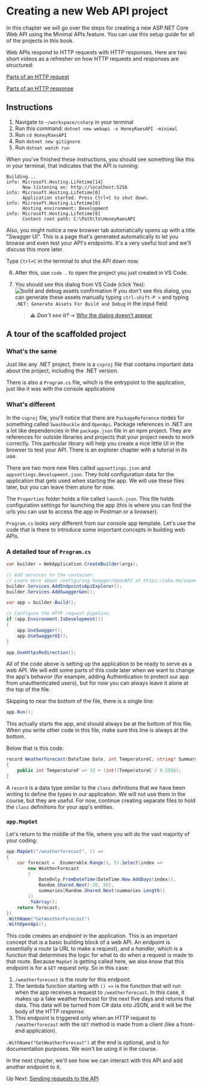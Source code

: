 # Creating a new Web API project
In this chapter we will go over the steps for creating a new ASP.NET Core Web API using the Minimal APIs feature. You can use this setup guide for all of the projects in this book. 

Web APIs respond to HTTP requests with HTTP responses. Here are two short videos as a refresher on how HTTP requests and responses are structured:

[Parts of an HTTP request](https://youtu.be/pHFWGN-upGM)

[Parts of an HTTP response](https://youtu.be/c9sMNc2PrMU)

## Instructions

1. Navigate to `~/workspace/csharp` in your terminal
1. Run this command: `dotnet new webapi -o HoneyRaesAPI -minimal`
1. Run `cd HoneyRaesAPI`
1. Run `dotnet new gitignore`
1. Run `dotnet watch run`

When you've finished these instructions, you should see something like this in your terminal, that indicates that the API is running:
```
Building...
info: Microsoft.Hosting.Lifetime[14]
      Now listening on: http://localhost:5256
info: Microsoft.Hosting.Lifetime[0]
      Application started. Press Ctrl+C to shut down.
info: Microsoft.Hosting.Lifetime[0]
      Hosting environment: Development
info: Microsoft.Hosting.Lifetime[0]
      Content root path: C:\Path\To\HoneyRaesAPI
```

Also, you might notice a new browser tab automatically opens up with a title "Swagger UI". This is a page that's generated automatically to let you browse and even test your API's endpoints. It's a very useful tool and we'll discuss this more later.

Type `Ctrl+C` in the terminal to shut the API down now. 

6. After this, use `code .` to open the project you just created in VS Code. 

6. You should see this dialog from VS Code (click Yes):
![build and debug assets confirmation](../../assets/honey-raes-assets-confirm.png)
If you don't see this dialog, you can generate these assets manually typing `ctrl-shift-P >` and typing `.NET: Generate Assets For Build and Debug` in the input field
    >⚠️ _**Don’t see it?**_ ➔ [Why the dialog doesn’t appear](../../book-1-foundations/chapters/book-1-installations.md#c-extension-for-vs-code)
## A tour of the scaffolded project

### What's the same
Just like any .NET project, there is a `csproj` file that contains important data about the project, including the .NET version. 

There is also a `Program.cs` file, which is the entrypoint to the application, just like it was with the console applications

### What's different

In the `csproj` file, you'll notice that there are `PackageReference` nodes for something called `Swashbuckle` and `OpenApi`. Package references in .NET are a lot like dependencies in the `package.json` file in an npm project. They are references for outside libraries and projects that your project needs to work correctly. This particular library will help you create a nice little UI in the browser to test your API. There is an explorer chapter with a tutorial in its use. 

There are two more new files called `appsettings.json` and `appsettings.Development.json`. They hold configuration data for the application that gets used when starting the app. We will use these files later, but you can leave them alone for now.

The `Properties` folder holds a file called `launch.json`. This file holds configuration settings for launching the app (this is where you can find the urls you can use to access the app in Postman or a browser).
 
`Program.cs` looks _very_ different from our console app template. Let's use the code that is there to introduce some important concepts in building web APIs. 

### A detailed tour of `Program.cs` 

``` csharp
var builder = WebApplication.CreateBuilder(args);

// Add services to the container.
// Learn more about configuring Swagger/OpenAPI at https://aka.ms/aspnetcore/swashbuckle
builder.Services.AddEndpointsApiExplorer();
builder.Services.AddSwaggerGen();

var app = builder.Build();

// Configure the HTTP request pipeline.
if (app.Environment.IsDevelopment())
{
    app.UseSwagger();
    app.UseSwaggerUI();
}

app.UseHttpsRedirection();
```

All of the code above is setting up the application to be ready to serve as a web API. We will edit some parts of this code later when we want to change the app's behavior (for example, adding Authentication to protect our app from unauthenticated users), but for now you can always leave it alone at the top of the file. 

Skipping to near the bottom of the file, there is a single line:
``` csharp 
app.Run();
```

This actually starts the app, and should always be at the bottom of this file. When you write other code in this file, make sure this line is always at the bottom. 

Below that is this code:
``` csharp
record WeatherForecast(DateTime Date, int TemperatureC, string? Summary)
{
    public int TemperatureF => 32 + (int)(TemperatureC / 0.5556);
}
```

A `record` is a data type similar to the `class` definitions that we have been writing to define the types in our application. We will not use them in the course, but they are useful. For now, continue creating separate files to hold the `class` definitions for your app's entities.

### `app.MapGet`

Let's return to the middle of the file, where you will do the vast majority of your coding: 

``` csharp
app.MapGet("/weatherforecast", () =>
{
    var forecast =  Enumerable.Range(1, 5).Select(index =>
        new WeatherForecast
        (
            DateOnly.FromDateTime(DateTime.Now.AddDays(index)),
            Random.Shared.Next(-20, 55),
            summaries[Random.Shared.Next(summaries.Length)]
        ))
        .ToArray();
    return forecast;
})
.WithName("GetWeatherForecast")
.WithOpenApi();
```

This code creates an _endpoint_ in the application. This is an important concept that is a basic building block of a web API. An endpoint is essentially a _route_ (a URL to make a request), and a _handler_, which is a function that determines the logic for what to do when a request is made to that route. Because `MapGet` is getting called here, we also know that this endpoint is for a `GET` request only. So in this case: 

1. `/weatherforecast` is the _route_ for this endpoint.
1. The lambda function starting with `() =>` is the function that will run when the app receives a request to `/weatherforecast`. In this case, it makes up a fake weather forecast for the next five days and returns that data. This data will be turned from C# data into JSON, and it will be the body of the HTTP _response_.  
1. This endpoint is triggered only when an HTTP request to `/weatherforecast` with the `GET` method is made from a client (like a front-end application).  

`.WithName("GetWeatherForecast")` at the end is optional, and is for documentation purposes. We won't be using it in the course. 

In the next chapter, we'll see how we can interact with this API and add another endpoint to it. 

Up Next: [Sending requests to the API](./testing-web-api.md)